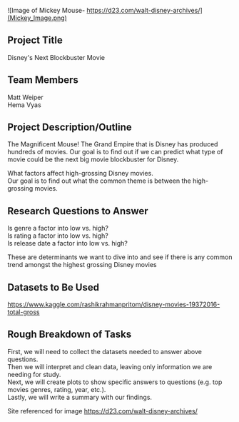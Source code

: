 ![Image of Mickey Mouse- https://d23.com/walt-disney-archives/](Mickey_Image.png)

## Project Title
Disney's Next Blockbuster Movie

## Team Members
Matt Weiper   
Hema Vyas

## Project Description/Outline

The Magnificent Mouse!  The Grand Empire that is Disney has produced hundreds of movies.  Our goal is to find out if we can predict what type of movie could be the next big movie blockbuster for Disney.  

What factors affect high-grossing Disney movies.  
Our goal is to find out what the common theme is between the high-grossing movies.

## Research Questions to Answer
Is genre a factor into low vs. high?   
Is rating a factor into low vs. high?      
Is release date a factor into low vs. high?

These are determinants we want to dive into and see if there is any common trend amongst the highest grossing Disney movies
## Datasets to Be Used

https://www.kaggle.com/rashikrahmanpritom/disney-movies-19372016-total-gross    

## Rough Breakdown of Tasks
First, we will need to collect the datasets needed to answer above questions.   
Then we will interpret and clean data, leaving only information we are needing for study.   
Next, we will create plots to show specific answers to questions (e.g. top movies genres, rating, year, etc.).   
Lastly, we will write a summary with our findings. 


Site referenced for image
https://d23.com/walt-disney-archives/
